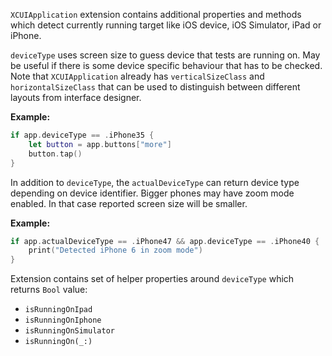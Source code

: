 `XCUIApplication` extension contains additional properties and methods which detect currently running
target like iOS device, iOS Simulator, iPad or iPhone.

`deviceType` uses screen size to guess device that tests are running on.
May be useful if there is some device specific behaviour that has to be checked.
Note that `XCUIApplication` already has `verticalSizeClass` and `horizontalSizeClass`
that can be used to distinguish between different layouts from interface designer.

**Example:**

```swift
if app.deviceType == .iPhone35 {
    let button = app.buttons["more"]
    button.tap()
}
```

In addition to `deviceType`, the `actualDeviceType` can return device type depending on device identifier.
Bigger phones may have zoom mode enabled. In that case reported screen size will be smaller.

**Example:**

```swift
if app.actualDeviceType == .iPhone47 && app.deviceType == .iPhone40 {
    print("Detected iPhone 6 in zoom mode")
}
```

Extension contains set of helper properties around `deviceType` which returns `Bool` value:

- `isRunningOnIpad`
- `isRunningOnIphone`
- `isRunningOnSimulator`
- `isRunningOn(_:)`
